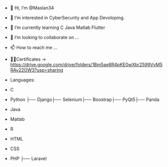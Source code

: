 - 👋 Hi, I’m @Maslan34
- 👀 I’m interested in CyberSecurity and App Devoloping.
- 🌱 I’m currently learning C Java Matlab Flutter
- 💞️ I’m looking to collaborate on ...
- 📫 How to reach me ...
- 👨‍💻Certificates -> https://drive.google.com/drive/folders/1Bm5ae8R4pKE0wXbr2599VvM5RAy22OW3?usp=sharing

- Languages:
- C
- Python ├── Django├── Selenium├── Boostrap├── PyQt5├── Panda
- Java
- Matlab
- R
- HTML
- CSS
- PHP ├── Laravel



<!---
Maslan34/Maslan34 is a ✨ special ✨ repository because its `README.md` (this file) appears on your GitHub profile.
You can click the Preview link to take a look at your changes.
--->
